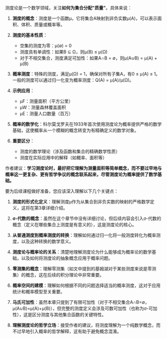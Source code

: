 

测度论是一个数学领域，关注**如何为集合分配"质量"**。具体来说：

1. **测度的概念**：测度是一个函数μ，它将集合A映射到非负实数μ(A)，可以表示面积、体积、质量或概率等。
    
2. **测度的基本性质**：
    
    - 空集的测度为零：μ(∅) = 0
    - 测度具有单调性：如果B ⊆ Ω，则μ(B) ≤ μ(Ω)
    - 对于不相交集合，测度满足可加性：如果A∩B = ∅，则μ(A∪B) = μ(A) + μ(B)
    
3. **概率测度**：特殊的测度，满足μ(Ω) = 1，确保对所有子集A，有0 ≤ μ(A) ≤ 1。一般的测度可以通过归一化变为概率测度：Q(A) = μ(A)/μ(Ω)。
    
4. **示例应用**：
    
    - μF：测量面积（平方公里）
    - μW：测量森林覆盖面积
    - μE：测量人口数量（百万）
    
5. **概率的数学化**：科尔莫戈罗夫在1933年首次使用测度论为概率提供严格的数学基础，这使概率从一个模糊的概念转变为有精确定义的数学对象。
    
6. **重要区分**：
    
    - 测度的数学理论（涉及函数和集合的精确数学性质）
    - 测度在实际应用中的解释（如概率、面积等）

作者建议：**学习测度论时，最好把它理解为测量面积等简单概念，而不要过早地与概率这一更复杂、更有哲学争议的概念联系起来，尽管测度论为概率提供了数学基础。**

要为后续课程做好准备，您应该深入理解以下几个关键点：

1. **测度的形式化定义**：理解测度μ作为从集合到非负实数的映射的严格数学定义，这将在第3章详细介绍。
    
2. **σ-代数的概念**：虽然在这个章节中没有详细讨论，但后续内容会引入σ-代数的概念（定义在哪些集合上测度是有意义的），这是测度论的核心。
    
3. **从普通测度到概率测度的转换**：理解如何通过归一化将一般测度转化为概率测度，以及这种转换的数学意义。
    
4. **测度论与概率论的关系**：清楚地理解测度论为什么能够成为概率论的数学基础，以及如何将测度论的抽象概念应用于概率问题。
    
5. **零测集的概念**：理解零测集（如文中提到的基姆湖对于某些测度来说是零测集）的概念，这在后续的积分理论中非常重要。
    
6. **概率空间的建模**：理解如何根据不同的问题选择适当的概率测度，这对于应用统计和概率模型至关重要。
    
7. **马氏可加性**：虽然本章只提到了有限可加性（对于不相交集合A∩B=∅，μ(A∪B)=μ(A)+μ(B)），但完整的测度定义会涉及可数可加性（也称为σ-可加性），这是区分测度与其他集合函数的关键特性。
    
8. **理解测度论的哲学立场**：接受作者的建议，将测度理解为一个纯数学概念，而不过早地引入概率的哲学解释，这有助于避免概念混淆。

